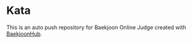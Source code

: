 # Kata
This is an auto push repository for Baekjoon Online Judge created with [BaekjoonHub](https://github.com/BaekjoonHub/BaekjoonHub).
